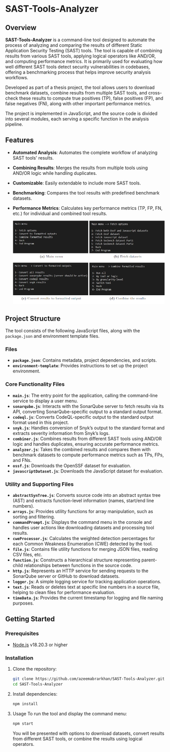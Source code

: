 # SAST-Tools-Analyzer

## Overview

**SAST-Tools-Analyzer** is a command-line tool designed to automate the process of analyzing and comparing the results of different Static Application Security Testing (SAST) tools. The tool is capable of combining results from various SAST tools, applying logical operators like AND/OR, and computing performance metrics. It is primarily used for evaluating how well different SAST tools detect security vulnerabilities in codebases, offering a benchmarking process that helps improve security analysis workflows.

Developed as part of a thesis project, the tool allows users to download benchmark datasets, combine results from multiple SAST tools, and cross-check these results to compute true positives (TP), false positives (FP), and false negatives (FN), along with other important performance metrics.

The project is implemented in JavaScript, and the source code is divided into several modules, each serving a specific function in the analysis pipeline.

## Features

- **Automated Analysis**: Automates the complete workflow of analyzing SAST tools' results.
- **Combining Results**: Merges the results from multiple tools using AND/OR logic while handling duplicates.
- **Customizable**: Easily extendable to include more SAST tools.
- **Benchmarking**: Compares the tool results with predefined benchmark datasets.
- **Performance Metrics**: Calculates key performance metrics (TP, FP, FN, etc.) for individual and combined tool results.

  ![Tool UI](./UI.png)

## Project Structure

The tool consists of the following JavaScript files, along with the `package.json` and environment template files.

### Files

- **`package.json`**: Contains metadata, project dependencies, and scripts.
- **`environment-template`**: Provides instructions to set up the project environment.

### Core Functionality Files

- **`main.js`**: The entry point for the application, calling the command-line service to display a user menu.
- **`sonarqube.js`**: Interacts with the SonarQube server to fetch results via its API, converting SonarQube-specific output to a standard output format.
- **`codeql.js`**: Converts CodeQL-specific output to the standard output format used in this project.
- **`snyk.js`**: Handles conversion of Snyk’s output to the standard format and extracts severity information from Snyk’s logs.
- **`combiner.js`**: Combines results from different SAST tools using AND/OR logic and handles duplicates, ensuring accurate performance metrics.
- **`analyzer.js`**: Takes the combined results and compares them with benchmark datasets to compute performance metrics such as TPs, FPs, and FNs.
- **`ossf.js`**: Downloads the OpenSSF dataset for evaluation.
- **`javascriptDataset.js`**: Downloads the JavaScript dataset for evaluation.

### Utility and Supporting Files

- **`abstractSynTree.js`**: Converts source code into an abstract syntax tree (AST) and extracts function-level information (names, start/end line numbers).
- **`arrays.js`**: Provides utility functions for array manipulation, such as sorting and filtering.
- **`commandPrompt.js`**: Displays the command menu in the console and handles user actions like downloading datasets and processing tool results.
- **`cweProcessor.js`**: Calculates the weighted detection percentages for each Common Weakness Enumeration (CWE) detected by the tool.
- **`file.js`**: Contains file utility functions for merging JSON files, reading CSV files, etc.
- **`function.js`**: Constructs a hierarchical structure representing parent-child relationships between functions in the source code.
- **`http.js`**: Represents an HTTP service for sending requests to the SonarQube server or GitHub to download datasets.
- **`logger.js`**: A simple logging service for tracking application operations.
- **`text.js`**: Reads or deletes text at specific line numbers in a source file, helping to clean files for performance evaluation.
- **`timeData.js`**: Provides the current timestamp for logging and file naming purposes.

## Getting Started

### Prerequisites

- [Node.js](https://nodejs.org/) v18.20.3 or higher

### Installation

1. Clone the repository:
   ```bash
   git clone https://github.com/azeemabrarkhan/SAST-Tools-Analyzer.git
   cd SAST-Tools-Analyzer
   ```
   
2. Install dependencies:
    ```bash
   npm install
   ```

3. Usage
   To run the tool and display the command menu:
    ```bash
   npm start
   ```
   You will be presented with options to download datasets, convert results from different SAST tools, or combine the results using logical operators.
